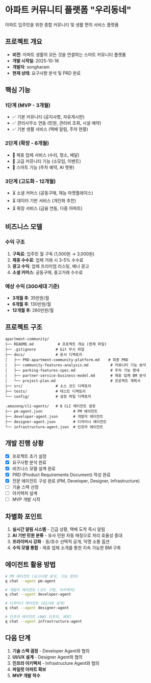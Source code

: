 # 아파트 커뮤니티 플랫폼 "우리동네"

아파트 입주민을 위한 종합 커뮤니티 및 생활 편의 서비스 플랫폼

## 프로젝트 개요
- **비전**: 아파트 생활의 모든 것을 연결하는 스마트 커뮤니티 플랫폼
- **개발 시작일**: 2025-10-16
- **개발자**: songharam
- **현재 상태**: 요구사항 분석 및 PRD 완료

## 핵심 기능

### 1단계 (MVP - 3개월)
- ✅ 기본 커뮤니티 (공지사항, 자유게시판)
- ✅ 관리사무소 연동 (민원, 관리비 조회, 시설 예약)
- ✅ 기본 생활 서비스 (택배 알림, 주차 현황)

### 2단계 (확장 - 6개월)
- 🔄 제휴 업체 서비스 (수리, 청소, 배달)
- 🔄 고급 커뮤니티 기능 (소모임, 이벤트)
- 🔄 스마트 기능 (주차 예약, AI 챗봇)

### 3단계 (고도화 - 12개월)
- ⏳ 소셜 커머스 (공동구매, 재능 마켓플레이스)
- ⏳ 데이터 기반 서비스 (개인화 추천)
- ⏳ 확장 서비스 (금융 연동, 다중 아파트)

## 비즈니스 모델

### 수익 구조
1. **구독료**: 입주민 월 구독 (1,000원 → 3,000원)
2. **제휴 수수료**: 업체 거래 시 3-5% 수수료
3. **광고 수익**: 업체 프리미엄 리스팅, 배너 광고
4. **소셜 커머스**: 공동구매, 중고거래 수수료

### 예상 수익 (300세대 기준)
- **3개월 후**: 35만원/월
- **6개월 후**: 130만원/월
- **12개월 후**: 260만원/월

## 프로젝트 구조
```
apartment-community/
├── README.md           # 프로젝트 개요 (현재 파일)
├── .gitignore         # Git 무시 파일
├── docs/              # 문서 디렉토리
│   ├── PRD-apartment-community-platform.md    # 최종 PRD
│   ├── community-features-analysis.md          # 커뮤니티 기능 분석
│   ├── parking-features-spec.md                # 주차 기능 명세
│   ├── partner-service-business-model.md       # 제휴 업체 BM 분석
│   └── project-plan.md                         # 프로젝트 계획서
├── src/               # 소스 코드 디렉토리
├── tests/             # 테스트 디렉토리
└── config/            # 설정 파일 디렉토리

.amazonq/cli-agents/   # Q CLI 에이전트 설정
├── pm-agent.json              # PM 에이전트
├── developer-agent.json       # 개발자 에이전트
├── designer-agent.json        # 디자이너 에이전트
└── infrastructure-agent.json  # 인프라 에이전트
```

## 개발 진행 상황
- [x] 프로젝트 초기 설정
- [x] 요구사항 분석 완료
- [x] 비즈니스 모델 설계 완료
- [x] PRD (Product Requirements Document) 작성 완료
- [x] 전문 에이전트 구성 완료 (PM, Developer, Designer, Infrastructure)
- [ ] 기술 스택 선정
- [ ] 아키텍처 설계
- [ ] MVP 개발 시작

## 차별화 포인트

1. **실시간 알림 시스템** - 긴급 상황, 택배 도착 즉시 알림
2. **AI 기반 민원 분류** - 유사 민원 자동 매칭으로 처리 효율성 증대
3. **프라이버시 강화** - 동/호수 선택적 공개, 익명 소통 옵션
4. **수익 모델 통합** - 제휴 업체 소개를 통한 지속 가능한 BM 구축

## 에이전트 활용 방법

```bash
# PM 에이전트 (요구사항 분석, 기능 정의)
q chat --agent pm-agent

# 개발자 에이전트 (코드 구현, 아키텍처)
q chat --agent developer-agent

# 디자이너 에이전트 (UI/UX 설계)
q chat --agent designer-agent

# 인프라 에이전트 (AWS 인프라, 배포)
q chat --agent infrastructure-agent
```

## 다음 단계

1. **기술 스택 결정** - Developer Agent와 협의
2. **UI/UX 설계** - Designer Agent와 협의  
3. **인프라 아키텍처** - Infrastructure Agent와 협의
4. **파일럿 아파트 확보**
5. **MVP 개발 착수**

